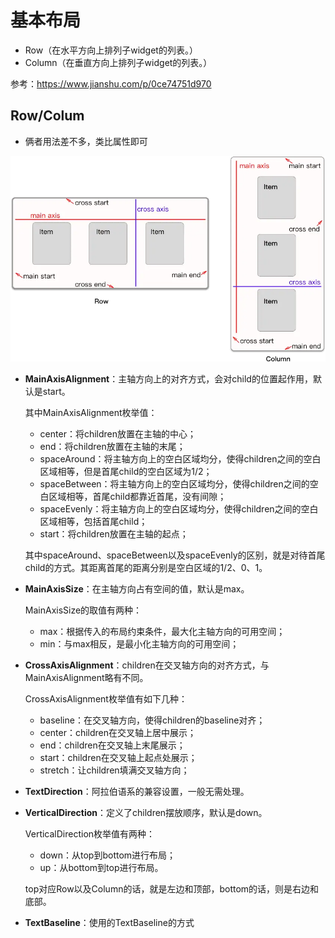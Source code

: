 # 基本布局

- Row（在水平方向上排列子widget的列表。）
- Column（在垂直方向上排列子widget的列表。）

参考：https://www.jianshu.com/p/0ce74751d970

## Row/Colum

- 俩者用法差不多，类比属性即可

![](https://raw.githubusercontent.com/CNAD666/MyData/master/pic/study/20200303222009.png)

- **MainAxisAlignment**：主轴方向上的对齐方式，会对child的位置起作用，默认是start。

  其中MainAxisAlignment枚举值：

  - center：将children放置在主轴的中心；
  - end：将children放置在主轴的末尾；
  - spaceAround：将主轴方向上的空白区域均分，使得children之间的空白区域相等，但是首尾child的空白区域为1/2；
  - spaceBetween：将主轴方向上的空白区域均分，使得children之间的空白区域相等，首尾child都靠近首尾，没有间隙；
  - spaceEvenly：将主轴方向上的空白区域均分，使得children之间的空白区域相等，包括首尾child；
  - start：将children放置在主轴的起点；

  其中spaceAround、spaceBetween以及spaceEvenly的区别，就是对待首尾child的方式。其距离首尾的距离分别是空白区域的1/2、0、1。

- **MainAxisSize**：在主轴方向占有空间的值，默认是max。

  MainAxisSize的取值有两种：

  - max：根据传入的布局约束条件，最大化主轴方向的可用空间；
  - min：与max相反，是最小化主轴方向的可用空间；

- **CrossAxisAlignment**：children在交叉轴方向的对齐方式，与MainAxisAlignment略有不同。

  CrossAxisAlignment枚举值有如下几种：

  - baseline：在交叉轴方向，使得children的baseline对齐；
  - center：children在交叉轴上居中展示；
  - end：children在交叉轴上末尾展示；
  - start：children在交叉轴上起点处展示；
  - stretch：让children填满交叉轴方向；

- **TextDirection**：阿拉伯语系的兼容设置，一般无需处理。

- **VerticalDirection**：定义了children摆放顺序，默认是down。

  VerticalDirection枚举值有两种：

  - down：从top到bottom进行布局；
  - up：从bottom到top进行布局。

  top对应Row以及Column的话，就是左边和顶部，bottom的话，则是右边和底部。

- **TextBaseline**：使用的TextBaseline的方式

